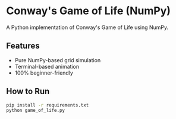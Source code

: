 # Conway's Game of Life (NumPy)

A Python implementation of Conway's Game of Life using NumPy.

## Features
- Pure NumPy-based grid simulation
- Terminal-based animation
- 100% beginner-friendly

## How to Run
```bash
pip install -r requirements.txt
python game_of_life.py
